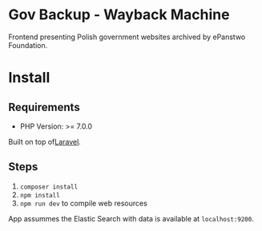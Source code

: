 # Gov Backup - Wayback Machine

Frontend presenting Polish government websites archived by ePanstwo Foundation.

# Install
## Requirements

- PHP Version: >= 7.0.0

Built on top of[Laravel](https://laravel.com/).

## Steps

1. `composer install`
2. `npm install`
3. `npm run dev` to compile web resources

App assummes the Elastic Search with data is available at `localhost:9200`.